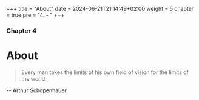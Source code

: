+++
title = "About"
date = 2024-06-21T21:14:49+02:00
weight = 5
chapter = true
pre = "4. - "
+++

### Chapter 4

# About

> Every man takes the limits of his own field of vision for the limits of the world.

-- Arthur Schopenhauer
